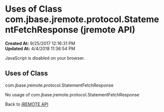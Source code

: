 # Uses of Class com.jbase.jremote.protocol.StatementFetchResponse (jremote API)

**Created At:** 9/25/2017 12:16:31 PM  
**Updated At:** 4/4/2018 11:36:54 PM  

<script type="text/javascript"><!--
    try {
        if (location.href.indexOf('is-external=true') == -1) {
            parent.document.title="Uses of Class com.jbase.jremote.protocol.StatementFetchResponse (jremote   API)";
        }
    }
    catch(err) {
    }
//--></script><noscript><div>JavaScript is disabled on your browser.</div></noscript><!-- ========= START OF TOP NAVBAR ======= -->
<!--   -->

<script type="text/javascript"><!--
  allClassesLink = document.getElementById("allclasses_navbar_top");
  if(window==top) {
    allClassesLink.style.display = "block";
  }
  else {
    allClassesLink.style.display = "none";
  }
  //--></script>
<!--   -->
<!-- ========= END OF TOP NAVBAR ========= -->
## Uses of Class
com.jbase.jremote.protocol.StatementFetchResponse

No usage of com.jbase.jremote.protocol.StatementFetchResponse
<!-- ======= START OF BOTTOM NAVBAR ====== -->
<!--   -->


Back to [jREMOTE API](com_jbase_jremote_package-summary)
